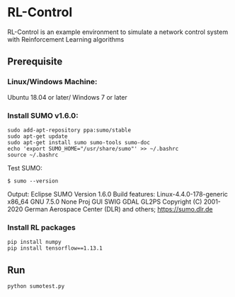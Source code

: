 # RL-Control

RL-Control is an example environment to simulate a network control system  with Reinforcement Learning algorithms

## Prerequisite
### Linux/Windows Machine:
Ubuntu 18.04 or later/
Windows 7 or later

### Install SUMO v1.6.0:
```
sudo add-apt-repository ppa:sumo/stable
sudo apt-get update
sudo apt-get install sumo sumo-tools sumo-doc
echo 'export SUMO_HOME="/usr/share/sumo"' >> ~/.bashrc
source ~/.bashrc
```
Test SUMO:
```
$ sumo --version
```

Output:
Eclipse SUMO Version 1.6.0
Build features: Linux-4.4.0-178-generic x86_64 GNU 7.5.0 None Proj GUI SWIG GDAL GL2PS Copyright (C) 2001-2020 German Aerospace Center (DLR) and others; https://sumo.dlr.de


### Install RL packages
```
pip install numpy
pip install tensorflow==1.13.1
```

## Run
```
python sumotest.py
```

